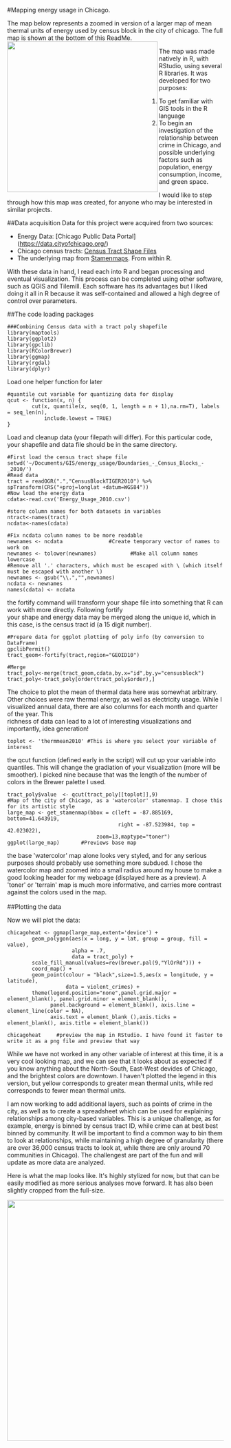 #Mapping energy usage in Chicago. 

The map below represents a zoomed in version of a larger map of mean thermal units of energy used by census block in the city of chicago. The full map is shown at the bottom of this ReadMe.
<a href="url"><img src="http://home.uchicago.edu/~pbwilliams/images/upperhyde.png" align="left" height="350" ></a><br>

The map was made natively in R, with RStudio, using several R libraries. It was developed for two purposes:

1. To get familiar with GIS tools in the R language
2. To begin an investigation of the relationship between crime in Chicago, and possible underlying factors such as population, energy consumption, income, and green space.

I would like to step through how this map was created, for anyone who may be interested in similar projects.

##Data acquisition
Data for this project were acquired from two sources:
- Energy Data: [Chicago Public Data Portal] (https://data.cityofchicago.org/)
- Chicago census tracts: [Census Tract Shape Files](https://www.census.gov/geo/maps-data/data/tiger-line.html)
- The underlying map from [Stamenmaps](http://maps.stamen.com/#toner/12/37.7706/-122.3782). From within R.


With these data in hand, I read each into R and began processing and eventual visualization. This process can be completed using other software, such as QGIS and Tilemill. Each software has its advantages but I liked doing it all in R because it was self-contained and allowed a high degree of control over parameters.

##The code
loading packages
```
###Combining Census data with a tract poly shapefile
library(maptools)
library(ggplot2)
library(gpclib)
library(RColorBrewer)
library(ggmap)
library(rgdal)
library(dplyr)
```
Load one helper function for later
```
#quantile cut variable for quantizing data for display
qcut <- function(x, n) {
        cut(x, quantile(x, seq(0, 1, length = n + 1),na.rm=T), labels = seq_len(n),
            include.lowest = TRUE)
}
```
Load and cleanup data (your filepath will differ). For this particular code, your shapefile and data file should be in the same directory.
```
#First load the census tract shape file
setwd('~/Documents/GIS/energy_usage/Boundaries_-_Census_Blocks_-_2010/')
#Read data
tract = readOGR(".","CensusBlockTIGER2010") %>% spTransform(CRS("+proj=longlat +datum=WGS84"))
#Now load the energy data
cdata<-read.csv('Energy_Usage_2010.csv')

#store column names for both datasets in variables
ntract<-names(tract)
ncdata<-names(cdata) 

#Fix ncdata column names to be more readable
newnames <- ncdata               #Create temporary vector of names to work on
newnames <- tolower(newnames)           #Make all column names lowercase
#Remove all '.' characters, which must be escaped with \ (which itself must be escaped with another \)
newnames <- gsub("\\.","",newnames)     
ncdata <- newnames  
names(cdata) <- ncdata
```
the fortify command will transform your shape file into something that R can work with more directly. Following fortify  
your shape and energy data may be merged along the unique id, which in this case, is the census tract id (a 15 digit number).
```
#Prepare data for ggplot plotting of poly info (by conversion to DataFrame)
gpclibPermit()
tract_geom<-fortify(tract,region="GEOID10")

#Merge
tract_poly<-merge(tract_geom,cdata,by.x="id",by.y="censusblock")
tract_poly<-tract_poly[order(tract_poly$order),]
```
The choice to plot the mean of thermal data here was somewhat arbitrary. Other choices were raw thermal energy, as well
as electricity usage. While I visualized annual data, there are also columns for each month and quarter of the year. This  
richness of data can lead to a lot of interesting visualizations and importantly, idea generation!
```
toplot <- 'thermmean2010' #This is where you select your variable of interest
```
the qcut function (defined early in the script) will cut up your variable into quantiles. This will change the
gradiation of your visualization (more will be smoother). I picked nine because that was the length of the number of colors 
in the Brewer palette I used.
```
tract_poly$value  <- qcut(tract_poly[[toplot]],9) 
#Map of the city of Chicago, as a 'watercolor' stamenmap. I chose this for its artistic style
large_map <- get_stamenmap(bbox = c(left = -87.885169, bottom=41.643919,
                                    right = -87.523984, top = 42.023022),
                             zoom=13,maptype="toner")
ggplot(large_map)       #Previews base map
```
the base 'watercolor' map alone looks very styled, and for any serious purposes should probably use something more subdued. I chose the watercolor map and zoomed into a small radius around my house to make a good looking header for my webpage (displayed here as a preview). A 'toner' or 'terrain' map is much more informative, and carries more contrast against the colors used in the map.
<br>
<br>
##Plotting the data

Now we will plot the data:
```
chicagoheat <- ggmap(large_map,extent='device') +
        geom_polygon(aes(x = long, y = lat, group = group, fill = value),
                     alpha = .7,
                     data = tract_poly) +
        scale_fill_manual(values=rev(brewer.pal(9,"YlOrRd"))) +
        coord_map() +
        geom_point(colour = "black",size=1.5,aes(x = longitude, y = latitude),
                   data = violent_crimes) +
        theme(legend.position="none",panel.grid.major = element_blank(), panel.grid.minor = element_blank(),
              panel.background = element_blank(), axis.line = element_line(color = NA),
              axis.text = element_blank (),axis.ticks = element_blank(), axis.title = element_blank())

chicagoheat     #preview the map in RStudio. I have found it faster to write it as a png file and preview that way
```
While we have not worked in any other variable of interest at this time, it is a very cool looking map, and we can see that it looks about as expected if you know anything about the North-South, East-West devides of Chicago, and the brightest colors are downtown. I haven't plotted the legend in this version, but yellow corresponds to greater mean thermal units, while red corresponds to fewer mean thermal units. 

I am now working to add additional layers, such as points of crime in the city, as well as to create a spreadsheet which can be used for explaining relationships among city-based variables. This is a unique challenge, as for example, energy is binned by census tract ID, while crime can at best best binned by community. It will be important to find a common way to bin them to look at relationships, while maintaining a high degree of granularity (there are over 36,000 census tracts to look at, while there are only around 70 communities in Chicago). The challengest are part of the fun and will update as more data are analyzed.

Here is what the map looks like. It's highly stylized for now, but that can be easily modified as more serious analyses move forward. It has also been slightly cropped from the full-size.

<a href="url"><img src="http://home.uchicago.edu/~pbwilliams/images/chicagoheat.png" align="left" height="560" ></a>



